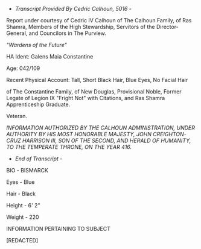 - *Transcript Provided By Cedric Calhoun, 5016* -

Report under courtesy of Cedric IV Calhoun of The Calhoun Family, of Ras Shamra, Members of the High Stewardship, Servitors of the Director-General, and Councilors in The Purview. 

*"Wardens of the Future"*

HA Ident: Galens Maia Constantine

Age: 042/109

Recent Physical Account: Tall, Short Black Hair, Blue Eyes, No Facial Hair

of The Constantine Family, of New Douglas, Provisional Noble, Former Legate of Legion IX "Fright Not" with Citations, and Ras Shamra Apprenticeship Graduate. 

Veteran.

*INFORMATION AUTHORIZED BY THE CALHOUN ADMINISTRATION, UNDER AUTHORITY BY HIS MOST HONORABLE MAJESTY, JOHN CREIGHTON-CRUZ HARRISON III, SON OF THE SECOND, AND HERALD OF HUMANITY, TO THE TEMPERATE THRONE, ON THE YEAR 416.*

- *End of Transcript* -

BIO - BISMARCK

Eyes - Blue

Hair - Black

Height - 6' 2"

Weight - 220

INFORMATION PERTAINING TO SUBJECT

[REDACTED]
